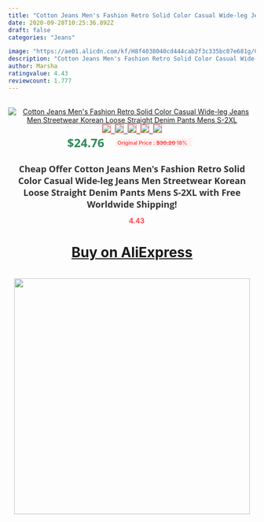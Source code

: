 ```yaml
---
title: "Cotton Jeans Men's Fashion Retro Solid Color Casual Wide-leg Jeans Men Streetwear Korean Loose Straight Denim Pants Mens S-2XL"
date: 2020-09-28T10:25:36.892Z
draft: false
categories: "Jeans"

image: "https://ae01.alicdn.com/kf/H8f4038040cd444cab2f3c335bc07e681g/Cotton-Jeans-Men-s-Fashion-Retro-Solid-Color-Casual-Wide-leg-Jeans-Men-Streetwear-Korean-Loose.jpg"
description: "Cotton Jeans Men's Fashion Retro Solid Color Casual Wide-leg Jeans Men Streetwear Korean Loose Straight Denim Pants Mens S-2XL"
author: Marsha
ratingvalue: 4.43
reviewcount: 1.777
---
```

<br>
<div style="text-align: center;">
<a href="https://s.click.aliexpress.com/e/_A9zjfP" target="_blank" rel="nofollow noopener noreferrer"><img alt="Cotton Jeans Men's Fashion Retro Solid Color Casual Wide-leg Jeans Men Streetwear Korean Loose Straight Denim Pants Mens S-2XL" class="magnifier-image" src="https://ae01.alicdn.com/kf/H8f4038040cd444cab2f3c335bc07e681g/Cotton-Jeans-Men-s-Fashion-Retro-Solid-Color-Casual-Wide-leg-Jeans-Men-Streetwear-Korean-Loose.jpg_640x640.jpg">
<br>
<img style="border:1px solid salmon" src="https://ae01.alicdn.com/kf/H8f4038040cd444cab2f3c335bc07e681g/Cotton-Jeans-Men-s-Fashion-Retro-Solid-Color-Casual-Wide-leg-Jeans-Men-Streetwear-Korean-Loose.jpg_120x120.jpg">&nbsp;&nbsp;<img style="border:1px solid salmon" src="https://ae01.alicdn.com/kf/H3a0a7e4d178c497f86ee59e56d986790k/Cotton-Jeans-Men-s-Fashion-Retro-Solid-Color-Casual-Wide-leg-Jeans-Men-Streetwear-Korean-Loose.jpg_120x120.jpg">&nbsp;&nbsp;<img style="border:1px solid salmon" src="https://ae01.alicdn.com/kf/H5f281a39258542d48c2f99e404030e02b/Cotton-Jeans-Men-s-Fashion-Retro-Solid-Color-Casual-Wide-leg-Jeans-Men-Streetwear-Korean-Loose.jpg_120x120.jpg">&nbsp;&nbsp;<img style="border:1px solid salmon" src="https://ae01.alicdn.com/kf/H977919fb631b4d669d145d0c904db59cP/Cotton-Jeans-Men-s-Fashion-Retro-Solid-Color-Casual-Wide-leg-Jeans-Men-Streetwear-Korean-Loose.jpg_120x120.jpg">&nbsp;&nbsp;<img style="border:1px solid salmon" src="https://ae01.alicdn.com/kf/H15d6b2505de0458d9e9117f888378082s/Cotton-Jeans-Men-s-Fashion-Retro-Solid-Color-Casual-Wide-leg-Jeans-Men-Streetwear-Korean-Loose.jpg_120x120.jpg"></a></div><br0>
<div style="text-align: center;"><span style="background-color: white; border: 0px; box-sizing: border-box; color: seagreen; display: inline-block; font-family: &quot;open sans&quot; , &quot;arial&quot; , &quot;helvetica&quot; , sans-serif , &quot;heiti&quot;; font-size: 24px; font-stretch: inherit; font-weight: 700; line-height: inherit; margin: 0px 10px 0px 0px; padding: 0px; vertical-align: middle;">$24.76 </span>
<span style="background: rgb(255 , 241 , 241); border-radius: 3px; border: 0px; box-sizing: border-box; color: #ff4747; display: inline-block; font-family: inherit; font-size: 12px; font-stretch: inherit; font-style: inherit; font-variant: inherit; font-weight: 600; line-height: inherit; margin: 0px; padding: 2px 5px; transform: scale(0.9); vertical-align: middle;">Original Price : <b style="text-decoration: line-through;">$30.20 </b> 18%&nbsp;&nbsp;</span></div>
<h1 style="color: #333333; display: inline-block; font-family: &quot;open sans&quot; , &quot;arial&quot; , &quot;helvetica&quot; , sans-serif , &quot;heiti&quot;; font-size: 18px; font-stretch: inherit; font-weight: 700; text-align: center;">Cheap Offer Cotton Jeans Men's Fashion Retro Solid Color Casual Wide-leg Jeans Men Streetwear Korean Loose Straight Denim Pants Mens S-2XL with Free Worldwide Shipping!</h1>
<div style="color: #ff4747; text-align: center;">
<img src="https://4.bp.blogspot.com/-M0ZcTcb-5uY/XleCXlxnR4I/AAAAAAAAAEc/OrjgMkXV1oMQFaCRZj5HQwOCBcu3w1FegCPcBGAYYCw/s1600/star.png" style="height: 15px;">&nbsp;<b>4.43</b></div>
<div class="button_cont" align="center"><a class="buynow_a" href="https://s.click.aliexpress.com/e/_A9zjfP" target="_blank" rel="nofollow noopener noreferrer"><H1>Buy on AliExpress</H1></a></div><br>
<div class="separator" style="clear: both; text-align: center;">
<img src="https://lh3.googleusercontent.com/-pTy5HemUv9M/XlePHvY0dAI/AAAAAAAAAE4/0nX5iRUoIWY8eMW9Dpxeirr157OZliDIgCLcBGAsYHQ/s1600/badge.gif" width="480">
</div>
